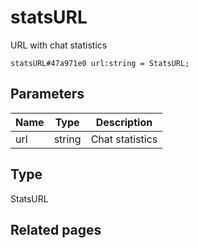 # statsURL
URL with chat statistics

```
statsURL#47a971e0 url:string = StatsURL;
```

## Parameters
| Name | Type | Description |
| ---- | :----: | ----------- |
| url | string | Chat statistics |


## Type
StatsURL

## Related pages
